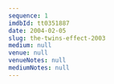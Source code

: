 ```yaml
---
sequence: 1
imdbId: tt0351887
date: 2004-02-05
slug: the-twins-effect-2003
medium: null
venue: null
venueNotes: null
mediumNotes: null
---
```


